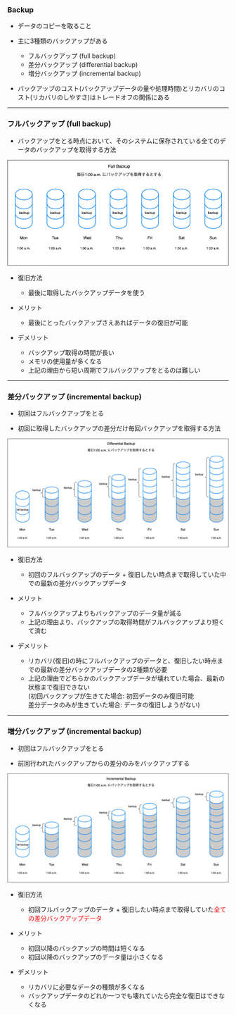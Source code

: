 ### Backup

- データのコピーを取ること

- 主に3種類のバックアップがある
    - フルバックアップ (full backup)
    - 差分バックアップ (differential backup)
    - 増分バックアップ (incremental backup)

- バックアップのコスト(バックアップデータの量や処理時間)とリカバリのコスト(リカバリのしやすさ)はトレードオフの関係にある

---

### フルバックアップ (full backup)

- バックアップをとる時点において、そのシステムに保存されている全てのデータのバックアップを取得する方法

<img src="./img/full-backup.png" />

- 復旧方法
    - 最後に取得したバックアップデータを使う

- メリット
    - 最後にとったバックアップさえあればデータの復旧が可能

- デメリット
    - バックアップ取得の時間が長い
    - メモリの使用量が多くなる
    - 上記の理由から短い周期でフルバックアップをとるのは難しい

---

### 差分バックアップ (incremental backup)

- 初回はフルバックアップをとる

- 初回に取得したバックアップの差分だけ毎回バックアップを取得する方法

<img src="./img/differential-backup.png" />

- 復旧方法
    - 初回のフルバックアップのデータ + 復旧したい時点まで取得していた中での最新の差分バックアップデータ

- メリット
    - フルバックアップよりもバックアップのデータ量が減る
    - 上記の理由より、バックアップの取得時間がフルバックアップより短くて済む

- デメリット
    - リカバリ(復旧)の時にフルバックアップのデータと、復旧したい時点までの最新の差分バックアップデータの2種類が必要
    - 上記の理由でどちらかのバックアップデータが壊れていた場合、最新の状態まで復旧できない  
    (初回バックアップが生きてた場合: 初回データのみ復旧可能  
    差分データのみが生きていた場合: データの復旧しようがない)

---

### 増分バックアップ (incremental backup)

- 初回はフルバックアップをとる

- 前回行われたバックアップからの差分のみをバックアップする

<img src="./img/incremental-backup.png" />

- 復旧方法
    - 初回フルバックアップのデータ + 復旧したい時点まで取得していた<font color="red">全ての差分バックアップデータ</font>

- メリット
    - 初回以降のバックアップの時間は短くなる
    - 初回以降のバックアップのデータ量は小さくなる

- デメリット
    - リカバリに必要なデータの種類が多くなる
    - バックアップデータのどれか一つでも壊れていたら完全な復旧はできなくなる

